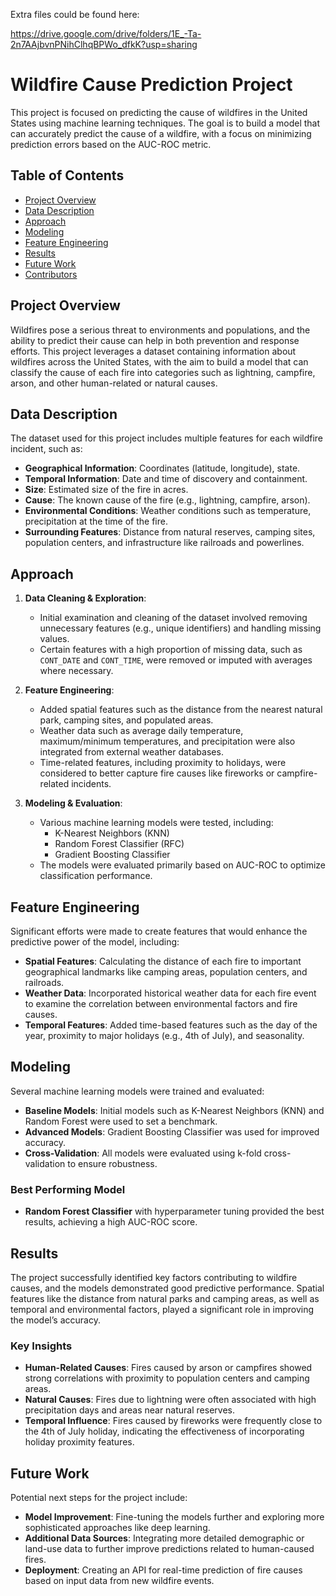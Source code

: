 Extra files could be found here:

https://drive.google.com/drive/folders/1E_-Ta-2n7AAjbvnPNihClhqBPWo_dfkK?usp=sharing

# Wildfire Cause Prediction Project

This project is focused on predicting the cause of wildfires in the United States using machine learning techniques. The goal is to build a model that can accurately predict the cause of a wildfire, with a focus on minimizing prediction errors based on the AUC-ROC metric.

## Table of Contents
- [Project Overview](#project-overview)
- [Data Description](#data-description)
- [Approach](#approach)
- [Modeling](#modeling)
- [Feature Engineering](#feature-engineering)
- [Results](#results)
- [Future Work](#future-work)
- [Contributors](#contributors)

## Project Overview

Wildfires pose a serious threat to environments and populations, and the ability to predict their cause can help in both prevention and response efforts. This project leverages a dataset containing information about wildfires across the United States, with the aim to build a model that can classify the cause of each fire into categories such as lightning, campfire, arson, and other human-related or natural causes.

## Data Description

The dataset used for this project includes multiple features for each wildfire incident, such as:
- **Geographical Information**: Coordinates (latitude, longitude), state.
- **Temporal Information**: Date and time of discovery and containment.
- **Size**: Estimated size of the fire in acres.
- **Cause**: The known cause of the fire (e.g., lightning, campfire, arson).
- **Environmental Conditions**: Weather conditions such as temperature, precipitation at the time of the fire.
- **Surrounding Features**: Distance from natural reserves, camping sites, population centers, and infrastructure like railroads and powerlines.

## Approach

1. **Data Cleaning & Exploration**: 
   - Initial examination and cleaning of the dataset involved removing unnecessary features (e.g., unique identifiers) and handling missing values.
   - Certain features with a high proportion of missing data, such as `CONT_DATE` and `CONT_TIME`, were removed or imputed with averages where necessary.

2. **Feature Engineering**:
   - Added spatial features such as the distance from the nearest natural park, camping sites, and populated areas.
   - Weather data such as average daily temperature, maximum/minimum temperatures, and precipitation were also integrated from external weather databases.
   - Time-related features, including proximity to holidays, were considered to better capture fire causes like fireworks or campfire-related incidents.
   
3. **Modeling & Evaluation**:
   - Various machine learning models were tested, including:
     - K-Nearest Neighbors (KNN)
     - Random Forest Classifier (RFC)
     - Gradient Boosting Classifier
   - The models were evaluated primarily based on AUC-ROC to optimize classification performance.
   
## Feature Engineering

Significant efforts were made to create features that would enhance the predictive power of the model, including:
- **Spatial Features**: Calculating the distance of each fire to important geographical landmarks like camping areas, population centers, and railroads.
- **Weather Data**: Incorporated historical weather data for each fire event to examine the correlation between environmental factors and fire causes.
- **Temporal Features**: Added time-based features such as the day of the year, proximity to major holidays (e.g., 4th of July), and seasonality.

## Modeling

Several machine learning models were trained and evaluated:
- **Baseline Models**: Initial models such as K-Nearest Neighbors (KNN) and Random Forest were used to set a benchmark.
- **Advanced Models**: Gradient Boosting Classifier was used for improved accuracy.
- **Cross-Validation**: All models were evaluated using k-fold cross-validation to ensure robustness.

### Best Performing Model
- **Random Forest Classifier** with hyperparameter tuning provided the best results, achieving a high AUC-ROC score.
  
## Results

The project successfully identified key factors contributing to wildfire causes, and the models demonstrated good predictive performance. Spatial features like the distance from natural parks and camping areas, as well as temporal and environmental factors, played a significant role in improving the model’s accuracy.

### Key Insights
- **Human-Related Causes**: Fires caused by arson or campfires showed strong correlations with proximity to population centers and camping areas.
- **Natural Causes**: Fires due to lightning were often associated with high precipitation days and areas near natural reserves.
- **Temporal Influence**: Fires caused by fireworks were frequently close to the 4th of July holiday, indicating the effectiveness of incorporating holiday proximity features.

## Future Work

Potential next steps for the project include:
- **Model Improvement**: Fine-tuning the models further and exploring more sophisticated approaches like deep learning.
- **Additional Data Sources**: Integrating more detailed demographic or land-use data to further improve predictions related to human-caused fires.
- **Deployment**: Creating an API for real-time prediction of fire causes based on input data from new wildfire events.


